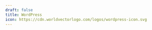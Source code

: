 ```yaml
---
draft: false
title: WordPress
icon: https://cdn.worldvectorlogo.com/logos/wordpress-icon.svg
---
```

